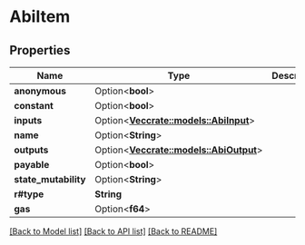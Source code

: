 # AbiItem

## Properties

| Name                  | Type                                                                                    | Description | Notes       |
| --------------------- | --------------------------------------------------------------------------------------- | ----------- | ----------- |
| **anonymous**         | Option<**bool**>                                                                        |             | \[optional] |
| **constant**          | Option<**bool**>                                                                        |             | \[optional] |
| **inputs**            | Option<[**Vec**](abiinput.md)[**crate::models::AbiInput**](crate::models::AbiInput)>    |             | \[optional] |
| **name**              | Option<**String**>                                                                      |             | \[optional] |
| **outputs**           | Option<[**Vec**](abioutput.md)[**crate::models::AbiOutput**](crate::models::AbiOutput)> |             | \[optional] |
| **payable**           | Option<**bool**>                                                                        |             | \[optional] |
| **state\_mutability** | Option<**String**>                                                                      |             | \[optional] |
| **r#type**            | **String**                                                                              |             |             |
| **gas**               | Option<**f64**>                                                                         |             | \[optional] |

[\[Back to Model list\]](./#documentation-for-models) [\[Back to API list\]](./#documentation-for-api-endpoints) [\[Back to README\]](./)
